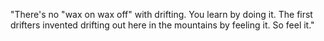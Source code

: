 "There's no "wax on wax off" with drifting. You learn by doing it. The first drifters invented drifting out here in the mountains by feeling it. So feel it."
